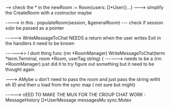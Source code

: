 --> check the * in the newRoom := Room{users: []*User{}...}
---> simplify the CreateRoom with a costructor maybe


----> in this :  populateRoom(session, &generalRoom)   --- check if session sobr be passed as a pointer 



-----> WriteMessageToChat NEEDS a return when the user writes Exit in the handlers it need to be known


------>> I dont thing func (rm *RoomManager) WriteMessageToChat(term *term.Terminal, room *Room, userTag string) {
      ------> needs to be a (rm *RoomManager)   just did it to try figure out something but it need to be thought again 
      
---> AMybe u don't need to pass the room and just pass the string witht eh ID and then u load from the sync map ( not sure but might)



-----> nEED TO MAKE THE MUX FOR THE CROUP CHAT WORK : 	MessageHistory []*UserMessage
	messagesMu     sync.Mutex